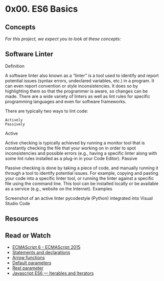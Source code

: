 # 0x00. ES6 Basics

## Concepts

<p><i>For this project, we expect you to look at these concepts: </i></p>

##  Software Linter
Definition

A software linter also known as a “linter” is a tool used to identify and report potential issues (syntax errors, undeclared variables, etc.) in a program. It can even report convention or style inconsistencies. It does so by highlighting them so that the programmer is aware, so changes can be made. There are a wide variety of linters as well as lint rules for specific programming languages and even for software frameworks.

There are typically two ways to lint code:

    Actively
    Passively

Active

Active checking is typically achieved by running a monitor tool that is constantly checking the file that your working on in order to spot inconsistencies and possible errors (e.g., having a specific linter along with some lint rules installed as a plug-in in your Code Editor).
Passive

Passive checking is done by taking a piece of code, and manually running it through a tool to identify potential issues. For example, copying and pasting your code into a specific linter tool, or running the linter against a specific file using the command line. This tool can be installed locally or be available as a service (e.g., website on the Internet).
Examples

Screenshot of an active linter pycodestyle (Python) integrated into Visual Studio Code


## Resources
## Read or Watch
* <a href = "https://www.w3schools.com/js/js_es6.asp">  ECMAScript 6 - ECMAScript 2015</a>
* <a href = "https://developer.mozilla.org/en-US/docs/Web/JavaScript/Reference/Statements"> Statements and declarations </a>
* <a href = "https://developer.mozilla.org/en-US/docs/Web/JavaScript/Reference/Functions/Arrow_functions"> Arrow functions </a>
* <a href = "https://developer.mozilla.org/en-US/docs/Web/JavaScript/Reference/Functions/Default_parameters"> Default parameters </a>
* <a href = "https://developer.mozilla.org/en-US/docs/Web/JavaScript/Reference/Functions/rest_parameters"> Rest parameter </a>
* <a href = "https://towardsdatascience.com/javascript-es6-iterables-and-iterators-de18b54f4d4"> Javascript ES6 — Iterables and Iterators </a>
